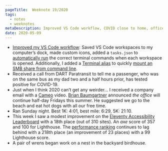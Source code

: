 ```yaml
---
pageTitle:  Weeknote 19/2020
tags: 
  - notes
  - weeknotes
metaDescription: Improved VS Code workflow, COVID close to home, office announcment ... What I’ve been up to the 19th week of 2020.
date: 2020-05-09
---
```

* [Improved my VS Code workflow](https://css-tricks.com/some-little-improvements-to-my-vs-code-workflow-workspaces-icons-tasks/): Saved VS Code workspaces to my computer’s dock, made custom icons, added a `tasks.json` to [automatically run](https://code.visualstudio.com/docs/editor/tasks#_run-behavior) the correct terminal commands when each workspace is opened. Additionally, I added a [Terminal alias](https://mattmazur.com/2012/01/27/how-to-add-terminal-aliases-in-mac-os-x-lion/) to quickly [mount an SMB share from command line](https://apple.stackexchange.com/a/171822). 
* Received a call from DART Paratransit to tell me a passenger, who was on the same bus as my dad two and a half hours prior, has tested positive for COVID-19. 
* Just when I think 2020 can’t get any weirder… I received a company email with a [Cameo](https://www.cameo.com/) video. [Brian Baumgartner](https://en.wikipedia.org/wiki/Brian_Baumgartner) announced _the office_ will continue half-day Fridays this summer. He suggested we go to the beach and eat hot dogs with all our free time. 
* Ran Sunday night. Best 1K: 4:01, best mile: 6:29, 5K: 21:10. 
* This week I saw a modest improvement on the [Eleventy Accessibility Leaderboard](https://www.11ty.dev/leaderboard/a11y/)  with a 18th place (out of 310 sites). An _axe_ score of 357 and 100 for Lighthouse. The [performance ranking](https://www.11ty.dev/leaderboard/perf/) continues to lag behind with a 218th place (an improvement of 23 places) with a 99 Lighthouse score. 
* A pair of wrens began work on a nest in the backyard birdhouse. 